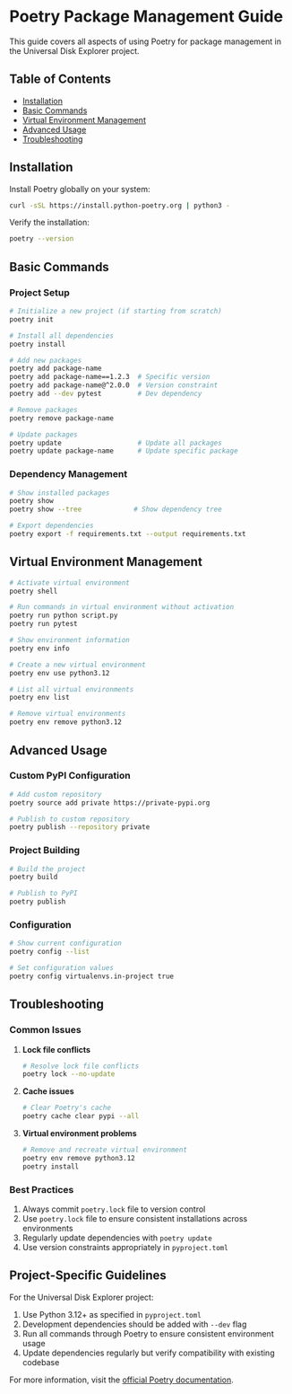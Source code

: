 # Poetry Package Management Guide

This guide covers all aspects of using Poetry for package management in the Universal Disk Explorer project.

## Table of Contents
- [Installation](#installation)
- [Basic Commands](#basic-commands)
- [Virtual Environment Management](#virtual-environment-management)
- [Advanced Usage](#advanced-usage)
- [Troubleshooting](#troubleshooting)

## Installation

Install Poetry globally on your system:

```bash
curl -sSL https://install.python-poetry.org | python3 -
```

Verify the installation:
```bash
poetry --version
```

## Basic Commands

### Project Setup
```bash
# Initialize a new project (if starting from scratch)
poetry init

# Install all dependencies
poetry install

# Add new packages
poetry add package-name
poetry add package-name==1.2.3  # Specific version
poetry add package-name@^2.0.0  # Version constraint
poetry add --dev pytest         # Dev dependency

# Remove packages
poetry remove package-name

# Update packages
poetry update                   # Update all packages
poetry update package-name      # Update specific package
```

### Dependency Management
```bash
# Show installed packages
poetry show
poetry show --tree             # Show dependency tree

# Export dependencies
poetry export -f requirements.txt --output requirements.txt
```

## Virtual Environment Management

```bash
# Activate virtual environment
poetry shell

# Run commands in virtual environment without activation
poetry run python script.py
poetry run pytest

# Show environment information
poetry env info

# Create a new virtual environment
poetry env use python3.12

# List all virtual environments
poetry env list

# Remove virtual environments
poetry env remove python3.12
```

## Advanced Usage

### Custom PyPI Configuration
```bash
# Add custom repository
poetry source add private https://private-pypi.org

# Publish to custom repository
poetry publish --repository private
```

### Project Building
```bash
# Build the project
poetry build

# Publish to PyPI
poetry publish
```

### Configuration
```bash
# Show current configuration
poetry config --list

# Set configuration values
poetry config virtualenvs.in-project true
```

## Troubleshooting

### Common Issues

1. **Lock file conflicts**
   ```bash
   # Resolve lock file conflicts
   poetry lock --no-update
   ```

2. **Cache issues**
   ```bash
   # Clear Poetry's cache
   poetry cache clear pypi --all
   ```

3. **Virtual environment problems**
   ```bash
   # Remove and recreate virtual environment
   poetry env remove python3.12
   poetry install
   ```

### Best Practices

1. Always commit `poetry.lock` file to version control
2. Use `poetry.lock` file to ensure consistent installations across environments
3. Regularly update dependencies with `poetry update`
4. Use version constraints appropriately in `pyproject.toml`

## Project-Specific Guidelines

For the Universal Disk Explorer project:

1. Use Python 3.12+ as specified in `pyproject.toml`
2. Development dependencies should be added with `--dev` flag
3. Run all commands through Poetry to ensure consistent environment usage
4. Update dependencies regularly but verify compatibility with existing codebase

For more information, visit the [official Poetry documentation](https://python-poetry.org/docs/).